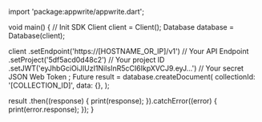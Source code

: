 import 'package:appwrite/appwrite.dart';

void main() { // Init SDK
  Client client = Client();
  Database database = Database(client);

  client
    .setEndpoint('https://[HOSTNAME_OR_IP]/v1') // Your API Endpoint
    .setProject('5df5acd0d48c2') // Your project ID
    .setJWT('eyJhbGciOiJIUzI1NiIsInR5cCI6IkpXVCJ9.eyJ...') // Your secret JSON Web Token
  ;
  Future result = database.createDocument(
    collectionId: '[COLLECTION_ID]',
    data: {},
  );

  result
    .then((response) {
      print(response);
    }).catchError((error) {
      print(error.response);
  });
}

